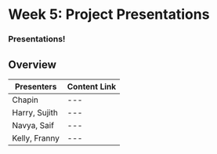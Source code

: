 # Week 5: Project Presentations


### Presentations!

## Overview
| **Presenters**                   | Content Link    |
| ---------------                | --------------- | 
| Chapin               | --- |
| Harry, Sujith     | --- | 
| Navya, Saif     | --- | 
| Kelly, Franny     | --- | 
<!-- Make sure fill out the midsemester feedback form! [![Link](../tools/buttons/open-forms.svg)](http://spring21-midsemester.paperform.co/) -->
